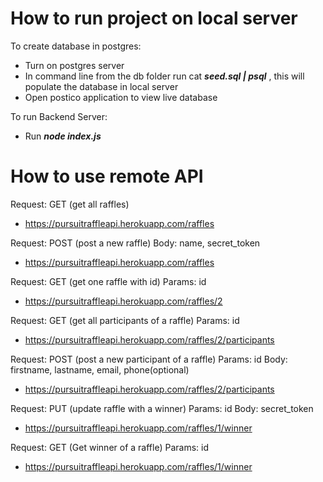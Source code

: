 # How to run project on local server

To create database in postgres:
  - Turn on postgres server
  - In command line from the db folder run cat ***seed.sql | psql*** , this will populate the database in local server 
  - Open postico application to view live database
  
To run Backend Server:
- Run ***node index.js***

# How to use remote API
Request: GET (get all raffles)
  - https://pursuitraffleapi.herokuapp.com/raffles

Request: POST (post a new raffle)
Body: name, secret_token
 - https://pursuitraffleapi.herokuapp.com/raffles

Request: GET (get one raffle with id)
Params: id
  - https://pursuitraffleapi.herokuapp.com/raffles/2

Request: GET (get all participants of a raffle)
Params: id
  - https://pursuitraffleapi.herokuapp.com/raffles/2/participants

Request: POST (post a new participant of a raffle)
Params: id
Body: firstname, lastname, email, phone(optional)
  - https://pursuitraffleapi.herokuapp.com/raffles/2/participants

Request: PUT (update raffle with a winner)
Params: id
Body: secret_token
  - https://pursuitraffleapi.herokuapp.com/raffles/1/winner

Request: GET (Get winner of a raffle)
Params: id
  - https://pursuitraffleapi.herokuapp.com/raffles/1/winner
